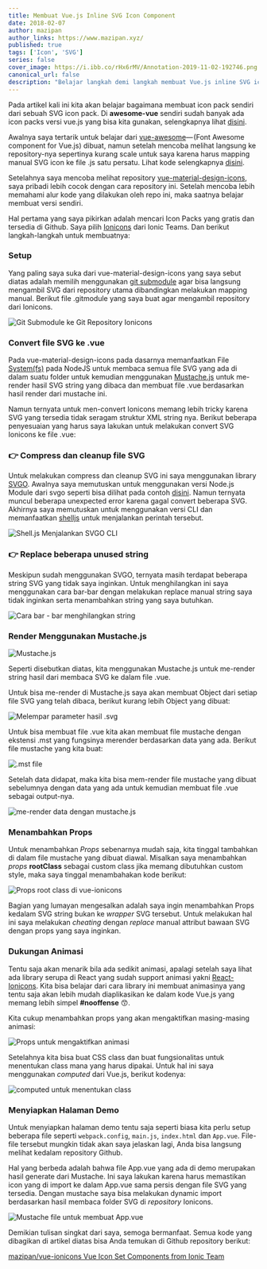 ```yaml
---
title: Membuat Vue.js Inline SVG Icon Component
date: 2018-02-07
author: mazipan
author_links: https://www.mazipan.xyz/
published: true
tags: ['Icon', 'SVG']
series: false
cover_image: https://i.ibb.co/rHx6rMV/Annotation-2019-11-02-192746.png
canonical_url: false
description: "Belajar langkah demi langkah membuat Vue.js inline SVG icon component"
---
```


Pada artikel kali ini kita akan belajar bagaimana membuat icon pack sendiri dari sebuah SVG icon pack. Di **awesome-vue** sendiri sudah banyak ada icon packs versi vue.js yang bisa kita gunakan, selengkapnya lihat [disini](https://github.com/vuejs/awesome-vue#icons).

Awalnya saya tertarik untuk belajar dari [vue-awesome](https://github.com/Justineo/vue-awesome)— (Font Awesome component for Vue.js) dibuat, namun setelah mencoba melihat langsung ke repository-nya sepertinya kurang scale untuk saya karena harus mapping manual SVG icon ke file .js satu persatu. Lihat kode selengkapnya [disini](https://github.com/vuejs/awesome-vue#icons).

Setelahnya saya mencoba melihat repository [vue-material-design-icons](https://gitlab.com/robcresswell/vue-material-design-icons), saya pribadi lebih cocok dengan cara repository ini. Setelah mencoba lebih memahami alur kode yang dilakukan oleh repo ini, maka saatnya belajar membuat versi sendiri.

Hal pertama yang saya pikirkan adalah mencari Icon Packs yang gratis dan tersedia di Github. Saya pilih [Ionicons](https://github.com/ionic-team/ionicons) dari Ionic Teams. Dan berikut langkah-langkah untuk membuatnya:

### Setup

Yang paling saya suka dari vue-material-design-icons yang saya sebut diatas adalah memilih menggunakan [git submodule](https://git-scm.com/docs/git-submodule) agar bisa langsung mengambil SVG dari repository utama dibandingkan melakukan mapping manual. Berikut file .gitmodule yang saya buat agar mengambil repository dari Ionicons.

![Git Submodule ke Git Repository Ionicons](https://cdn-images-1.medium.com/max/800/1*wNHmb63NQbhHL3anY1CyYg.png)

### Convert file SVG ke .vue

Pada vue-material-design-icons pada dasarnya memanfaatkan File [System(fs)](https://nodejs.org/api/fs.html) pada NodeJS untuk membaca semua file SVG yang ada di dalam suatu folder untuk kemudian menggunakan [Mustache.js](https://github.com/janl/mustache.js/) untuk me-render hasil SVG string yang dibaca dan membuat file .vue berdasarkan hasil render dari mustache ini.

Namun ternyata untuk men-convert Ionicons memang lebih tricky karena SVG yang tersedia tidak seragam struktur XML string nya. Berikut beberapa penyesuaian yang harus saya lakukan untuk melakukan convert SVG Ionicons ke file .vue:

### 👉 Compress dan cleanup file SVG

Untuk melakukan compress dan cleanup SVG ini saya menggunakan library [SVGO](https://github.com/svg/svgo). Awalnya saya memutuskan untuk menggunakan versi Node.js Module dari svgo seperti bisa dilihat pada contoh [disini](https://github.com/svg/svgo/blob/master/examples/test.js). Namun ternyata muncul beberapa unexpected error karena gagal convert beberapa SVG. Akhirnya saya memutuskan untuk menggunakan versi CLI dan memanfaatkan [shelljs](https://github.com/shelljs/shelljs) untuk menjalankan perintah tersebut.

![Shell.js Menjalankan SVGO CLI](https://cdn-images-1.medium.com/max/800/1*PYpyboDHSRoVjeth2Y7H6w.png)

### 👉 Replace beberapa unused string

Meskipun sudah menggunakan SVGO, ternyata masih terdapat beberapa string SVG yang tidak saya inginkan. Untuk menghilangkan ini saya menggunakan cara bar-bar dengan melakukan replace manual string saya tidak inginkan serta menambahkan string yang saya butuhkan.

![Cara bar - bar menghilangkan string](https://cdn-images-1.medium.com/max/800/1*wAyy8Oy-MZe36LTmEbfV6w.png)

### Render Menggunakan Mustache.js

![Mustache.js](https://cdn-images-1.medium.com/max/800/1*c6C1C1ypWY_A-xNkPIw-fg.gif)

Seperti disebutkan diatas, kita menggunakan Mustache.js untuk me-render string hasil dari membaca SVG ke dalam file .vue.

Untuk bisa me-render di Mustache.js saya akan membuat Object dari setiap file SVG yang telah dibaca, berikut kurang lebih Object yang dibuat:

![Melempar parameter hasil .svg](https://cdn-images-1.medium.com/max/800/1*S2YxTg-_rkbFNvS8b0j-Fg.png)

Untuk bisa membuat file .vue kita akan membuat file mustache dengan ekstensi .mst yang fungsinya merender berdasarkan data yang ada. Berikut file mustache yang kita buat:

![.mst file](https://cdn-images-1.medium.com/max/800/1*ZYY-6cUBsTHMHszTpWOpvA.png)

Setelah data didapat, maka kita bisa mem-render file mustache yang dibuat sebelumnya dengan data yang ada untuk kemudian membuat file .vue sebagai output-nya.

![me-render data dengan mustache.js](https://cdn-images-1.medium.com/max/800/1*PPAooQtqCC7-Dq7goC95SQ.png)

### Menambahkan Props

Untuk menambahkan *Props* sebenarnya mudah saja, kita tinggal tambahkan di dalam file mustache yang dibuat diawal. Misalkan saya menambahkan *props* **rootClass** sebagai custom class jika memang dibutuhkan custom style, maka saya tinggal menambahakan kode berikut:

![Props root class di vue-ionicons](https://cdn-images-1.medium.com/max/800/1*gld4gsn6C33A3D54mWoj4A.png)

Bagian yang lumayan mengesalkan adalah saya ingin menambahkan Props kedalam SVG string bukan ke *wrapper* SVG tersebut. Untuk melakukan hal ini saya melakukan *cheating* dengan *replace* manual attribut bawaan SVG dengan props yang saya inginkan.

### Dukungan Animasi

Tentu saja akan menarik bila ada sedikit animasi, apalagi setelah saya lihat ada library serupa di React yang sudah support animasi yakni [React-Ionicons](https://zamarrowski.github.io/react-ionicons/). Kita bisa belajar dari cara library ini membuat animasinya yang tentu saja akan lebih mudah diaplikasikan ke dalam kode Vue.js yang memang lebih simpel **#nooffense** 😙.

Kita cukup menambahkan props yang akan mengaktifkan masing-masing animasi:

![Props untuk mengaktifkan animasi](https://cdn-images-1.medium.com/max/800/1*qOmE1EysV0HpYXbmcln6IA.png)

Setelahnya kita bisa buat CSS class dan buat fungsionalitas untuk menentukan class mana yang harus dipakai. Untuk hal ini saya menggunakan *computed* dari Vue.js, berikut kodenya:

![computed untuk menentukan class](https://cdn-images-1.medium.com/max/800/1*iWVxwuQcg5sdwllkyKhyHQ.png)

### Menyiapkan Halaman Demo

Untuk menyiapkan halaman demo tentu saja seperti biasa kita perlu setup beberapa file seperti `webpack.config`, `main.js`, `index.html` dan `App.vue`. File-file tersebut mungkin tidak akan saya jelaskan lagi, Anda bisa langsung melihat kedalam repository Github.

Hal yang berbeda adalah bahwa file App.vue yang ada di demo merupakan hasil generate dari Mustache. Ini saya lakukan karena harus memastikan icon yang di import ke dalam App.vue sama persis dengan file SVG yang tersedia. Dengan mustache saya bisa melakukan dynamic import berdasarkan hasil membaca folder SVG di *repository* Ionicons.

![Mustache file untuk membuat App.vue](https://cdn-images-1.medium.com/max/800/1*OaioKFZL0fPdA_uHQcyEXg.png)

Demikian tulisan singkat dari saya, semoga bermanfaat. Semua kode yang dibagikan di artikel diatas bisa Anda temukan di Github repository berikut:

[mazipan/vue-ionicons Vue Icon Set Components from Ionic Team](https://github.com/mazipan/vue-ionicons)

